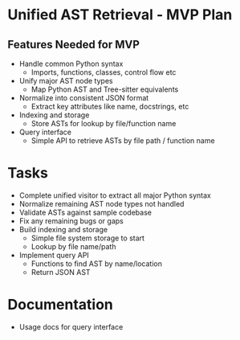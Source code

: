 
# Unified AST Retrieval - MVP Plan

## Features Needed for MVP
- Handle common Python syntax
    - Imports, functions, classes, control flow etc
- Unify major AST node types
    - Map Python AST and Tree-sitter equivalents
- Normalize into consistent JSON format
    - Extract key attributes like name, docstrings, etc
- Indexing and storage
    - Store ASTs for lookup by file/function name 
- Query interface
    - Simple API to retrieve ASTs by file path / function name 


# Tasks
- Complete unified visitor to extract all major Python syntax
- Normalize remaining AST node types not handled
- Validate ASTs against sample codebase
- Fix any remaining bugs or gaps
- Build indexing and storage
    - Simple file system storage to start
    - Lookup by file name/path
- Implement query API
    - Functions to find AST by name/location
    - Return JSON AST

# Documentation
- Usage docs for query interface
